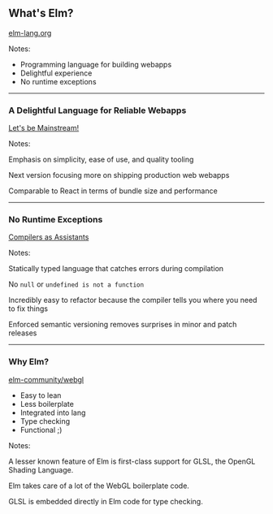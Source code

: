 ## What's Elm?

[elm-lang.org](http://elm-lang.org/)

Notes:

- Programming language for building webapps
- Delightful experience
- No runtime exceptions

---


### A Delightful Language for Reliable Webapps

[Let's be Mainstream!](http://www.elmbark.com/2016/03/16/mainstream-elm-user-focused-design)

Notes:

Emphasis on simplicity, ease of use, and quality tooling

Next version focusing more on shipping production web webapps

Comparable to React in terms of bundle size and performance

---


### No Runtime Exceptions

[Compilers as Assistants](http://elm-lang.org/blog/compilers-as-assistants)

Notes:

Statically typed language that catches errors during compilation

No `null` or `undefined is not a function`

Incredibly easy to refactor because the compiler tells you where you need to fix things

Enforced semantic versioning removes surprises in minor and patch releases

---


### Why Elm?

[elm-community/webgl](http://package.elm-lang.org/packages/elm-community/webgl/latest)

- Easy to lean
- Less boilerplate
- Integrated into lang
- Type checking
- Functional ;)

Notes:

A lesser known feature of Elm is first-class support for GLSL, the OpenGL Shading Language.

Elm takes care of a lot of the WebGL boilerplate code.

GLSL is embedded directly in Elm code for type checking.
